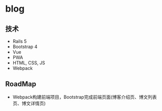 # blog
## 技术
* Rails 5 
* Bootstrap 4
* Vue 
* PWA
* HTML, CSS, JS
* Webpack

## RoadMap
- Webpack构建前端项目，Bootstrap完成前端页面(博客介绍页、博文列表页、博文详情页)
